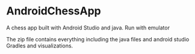 # AndroidChessApp
A chess app built with Android Studio and java. Run with emulator

The zip file contains everything including the java files and android studio Gradles and visualizations.
